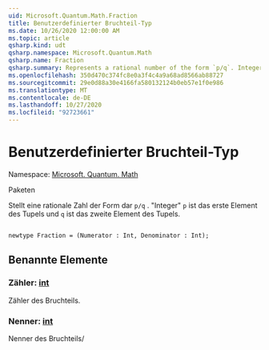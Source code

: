 ```yaml
---
uid: Microsoft.Quantum.Math.Fraction
title: Benutzerdefinierter Bruchteil-Typ
ms.date: 10/26/2020 12:00:00 AM
ms.topic: article
qsharp.kind: udt
qsharp.namespace: Microsoft.Quantum.Math
qsharp.name: Fraction
qsharp.summary: Represents a rational number of the form `p/q`. Integer `p` is the first element of the tuple and `q` is the second element of the tuple.
ms.openlocfilehash: 350d470c374fc8e0a3f4c4a9a68ad8566ab88727
ms.sourcegitcommit: 29e0d88a30e4166fa580132124b0eb57e1f0e986
ms.translationtype: MT
ms.contentlocale: de-DE
ms.lasthandoff: 10/27/2020
ms.locfileid: "92723661"
---
```

# <a name="fraction-user-defined-type"></a>Benutzerdefinierter Bruchteil-Typ

Namespace: [Microsoft. Quantum. Math](xref:Microsoft.Quantum.Math)

Paketen [](https://nuget.org/packages/)


Stellt eine rationale Zahl der Form dar `p/q` . "Integer" `p` ist das erste Element des Tupels und `q` ist das zweite Element des Tupels.

```qsharp

newtype Fraction = (Numerator : Int, Denominator : Int);
```



## <a name="named-items"></a>Benannte Elemente

### <a name="numerator--int"></a>Zähler: [int](xref:microsoft.quantum.lang-ref.int)

Zähler des Bruchteils.
### <a name="denominator--int"></a>Nenner: [int](xref:microsoft.quantum.lang-ref.int)

Nenner des Bruchteils/